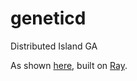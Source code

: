 # geneticd
Distributed Island GA

As shown [here](https://ieeexplore.ieee.org/document/5949703), built on [Ray](https://www.ray.io/).
